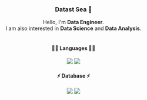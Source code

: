 <!-- Badge: https://github.com/alexandresanlim/Badges4-README.md-Profile -->

<div align=center>
  <h3>Datast Sea 🌊</h3>
  
  <div>Hello, I'm <strong>Data Engineer</strong>.</div>
  <div>I am also interested in <strong>Data Science</strong> and <strong>Data Analysis</strong>.</div>
  <br/>
  
  <h4>👩‍💻 Languages 👩‍💻</h4>
  <div>
    <img src="https://img.shields.io/badge/Python-FFD43B?style=for-the-badge&logo=python&logoColor=blue">
    <img src="https://img.shields.io/badge/JavaScript-323330?style=for-the-badge&logo=javascript&logoColor=F7DF1E">
  </div>
  
  <h4>⚡ Database ⚡</h4>
  <div>
    <img src="https://img.shields.io/badge/MySQL-005C84?style=for-the-badge&logo=mysql&logoColor=white">
    <img src="https://img.shields.io/badge/MongoDB-4EA94B?style=for-the-badge&logo=mongodb&logoColor=white">
  </div>

</div>
